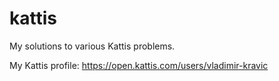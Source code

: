 # kattis
My solutions to various Kattis problems.

My Kattis profile: https://open.kattis.com/users/vladimir-kravic
